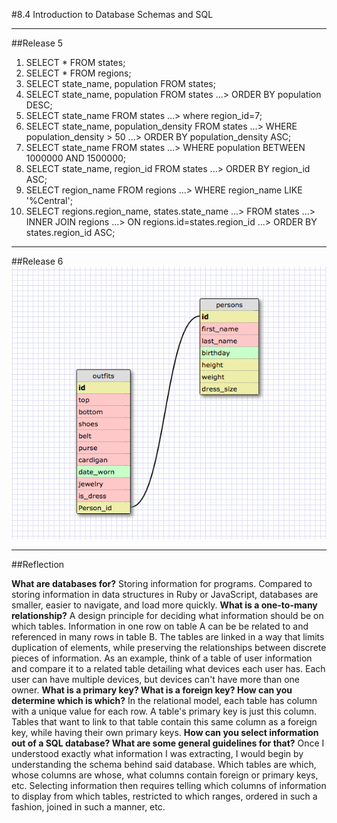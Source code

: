 #8.4 Introduction to Database Schemas and SQL

***
##Release 5
1. SELECT * FROM states;
2. SELECT * FROM regions;
3. SELECT state_name, population FROM states;
4. SELECT state_name, population FROM states
   ...> ORDER BY population DESC;
5. SELECT state_name FROM states
   ...> where region_id=7;
6. SELECT state_name, population_density FROM states
   ...> WHERE population_density > 50
   ...> ORDER BY population_density ASC;
7. SELECT state_name FROM states
   ...> WHERE population BETWEEN 1000000 AND 1500000;
8. SELECT state_name, region_id FROM states
   ...> ORDER BY region_id ASC;
9. SELECT region_name FROM regions
   ...> WHERE region_name LIKE '%Central';
10. SELECT regions.region_name, states.state_name
   ...> FROM states
   ...> INNER JOIN regions
   ...> ON regions.id=states.region_id
   ...> ORDER BY states.region_id ASC;

***
##Release 6
![My schema](https://raw.githubusercontent.com/almightyboz/phase-0/master/week-8/database-intro/imgs/cher_schema.jpg.png)

***
##Reflection

**What are databases for?**
Storing information for programs. Compared to storing information in data structures in Ruby or JavaScript, databases are smaller, easier to navigate, and load more quickly.
**What is a one-to-many relationship?**
A design principle for deciding what information should be on which tables. Information in one row on table A can be be related to and referenced in many rows in table B. The tables are linked in a way that limits duplication of elements, while preserving the relationships between discrete pieces of information. As an example, think of a table of user information and compare it to a related table detailing what devices each user has. Each user can have multiple devices, but devices can't have more than one owner.
**What is a primary key? What is a foreign key? How can you determine which is which?**
In the relational model, each table has column with a unique value for each row. A table's primary key is just this column. Tables that want to link to that table contain this same column as a foreign key, while having their own primary keys.
**How can you select information out of a SQL database? What are some general guidelines for that?**
Once I understood exactly what information I was extracting, I would begin by understanding the schema behind said database. Which tables are which, whose columns are whose, what columns contain foreign or primary keys, etc. Selecting information then requires telling which columns of information to display from which tables, restricted to which ranges, ordered in such a fashion, joined in such a manner, etc.